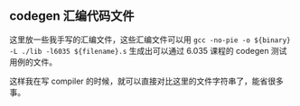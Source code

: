 ## codegen 汇编代码文件

这里放一些我手写的汇编文件，这些汇编文件可以用 `gcc -no-pie -o ${binary} -L ./lib -l6035 ${filename}.s` 生成出可以通过 6.035 课程的 codegen 测试用例的文件。

这样我在写 compiler 的时候，就可以直接对比这里的文件字符串了，能省很多事。
